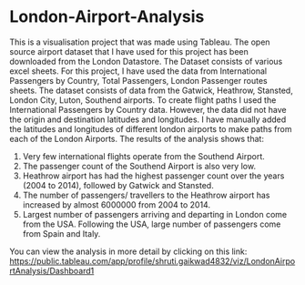 # London-Airport-Analysis
This is a visualisation project that was made using Tableau. The open source airport dataset that I have used for this project has been downloaded from the London Datastore. The Dataset consists of various excel sheets. For this project, I have used the data from International Passengers by Country, Total Passengers, London Passenger routes sheets. The dataset consists of data from the Gatwick, Heathrow, Stansted, London City, Luton, Southend airports. To create flight paths I used the International Passengers by Country data. However, the data did not have the origin and destination latitudes and longitudes. I have manually added the latitudes and longitudes of different london airports to make paths from each of the London Airports. 
The results of the analysis shows that:
1) Very few international flights operate from the Southend Airport.
2) The passenger count of the Southend Airport is also very low.
3) Heathrow airport has had the highest passenger count over the years (2004 to 2014), followed by Gatwick and Stansted.
4) The number of passengers/ travellers to the Heathrow airport has increased by almost 6000000 from 2004 to 2014.
5) Largest number of passengers arriving and departing in London come from the USA. Following the USA, large number of passengers come from Spain and Italy. 

You can view the analysis in more detail by clicking on this link:
https://public.tableau.com/app/profile/shruti.gaikwad4832/viz/LondonAirportAnalysis/Dashboard1
